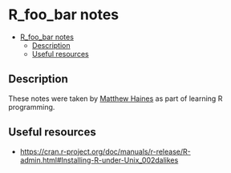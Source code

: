 # R_foo_bar notes

- [R_foo_bar notes](#r_foo_bar-notes)
  - [Description](#description)
  - [Useful resources](#useful-resources)

## Description

These notes were taken by [ Matthew Haines](hainesm6@gmail.com) as part of learning R programming.

## Useful resources

- https://cran.r-project.org/doc/manuals/r-release/R-admin.html#Installing-R-under-Unix_002dalikes
